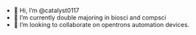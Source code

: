 - 👋 Hi, I’m @catalyst0117
- 🌱 I’m currently double majoring in biosci and compsci
- 💞️ I’m looking to collaborate on opentrons automation devices.

<!---
catalyst0117/catalyst0117 is a ✨ special ✨ repository because its `README.md` (this file) appears on your GitHub profile.
You can click the Preview link to take a look at your changes.
--->
